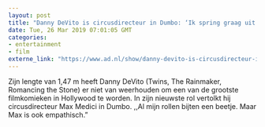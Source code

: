 ```yaml
---
layout: post
title: "Danny DeVito is circusdirecteur in Dumbo: ‘Ik spring graag uit mijn vel’"
date: Tue, 26 Mar 2019 07:01:05 GMT
categories: 
- entertainment 
- film 
externe_link: "https://www.ad.nl/show/danny-devito-is-circusdirecteur-in-dumbo-ik-spring-graag-uit-mijn-vel~a1923238/"
---
```


Zijn lengte van 1,47 m heeft Danny DeVito (Twins, The Rainmaker, Romancing the Stone) er niet van weerhouden om een van de grootste filmkomieken in Hollywood te worden. In zijn nieuwste rol vertolkt hij circusdirecteur Max Medici in Dumbo. ,,Al mijn rollen bijten een beetje. Maar Max is ook empathisch.”
